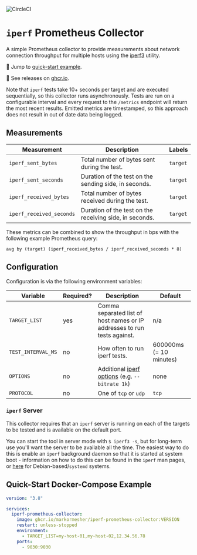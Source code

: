 ![CircleCI](https://img.shields.io/circleci/build/github/markormesher/iperf-prometheus-collector)

# `iperf` Prometheus Collector

A simple Prometheus collector to provide measurements about network connection throughput for multiple hosts using the [iperf3](https://iperf.fr/) utility.

:rocket: Jump to [quick-start example](#quick-start-docker-compose-example).

:whale: See releases on [ghcr.io](https://ghcr.io/markormesher/iperf-prometheus-collector).

Note that `iperf` tests take 10+ seconds per target and are executed sequentially, so this collector runs asynchronously. Tests are run on a configurable interval and every request to the `/metrics` endpoint will return the most recent results. Emitted metrics are timestamped, so this approach does not result in out of date data being logged.

## Measurements

| Measurement              | Description                                             | Labels   |
| ------------------------ | ------------------------------------------------------- | -------- |
| `iperf_sent_bytes`       | Total number of bytes sent during the test.             | `target` |
| `iperf_sent_seconds`     | Duration of the test on the sending side, in seconds.   | `target` |
| `iperf_received_bytes`   | Total number of bytes received during the test.         | `target` |
| `iperf_received_seconds` | Duration of the test on the receiving side, in seconds. | `target` |

These metrics can be combined to show the throughput in bps with the following example Prometheus query:

```
avg by (target) (iperf_received_bytes / iperf_received_seconds * 8)
```

## Configuration

Configuration is via the following environment variables:

| Variable           | Required? | Description                                                                                                    | Default                 |
|--------------------|-----------|----------------------------------------------------------------------------------------------------------------|-------------------------|
| `TARGET_LIST`      | yes       | Comma separated list of host names or IP addresses to run tests against.                                       | n/a                     |
| `TEST_INTERVAL_MS` | no        | How often to run iperf tests.                                                                                  | 600000ms (= 10 minutes) |
| `OPTIONS`          | no        | Additional [iperf options](https://github.com/esnet/iperf/blob/master/docs/invoking.rst) (e.g. `--bitrate 1k`) | none                    |
| `PROTOCOL`         | no        | One of `tcp` or `udp`                                                                                          | `tcp`                   |

### `iperf` Server

This collector requires that an `iperf` server is running on each of the targets to be tested and is available on the default port.

You can start the tool in server mode with `$ iperf3 -s`, but for long-term use you'll want the server to be available all the time. The easiest way to do this is enable an `iperf` background daemon so that it is started at system boot - information on how to do this can be found in the `iperf` man pages, or [here](https://askubuntu.com/questions/1251443/start-iperdf3-deamon-at-startup) for Debian-based/`systemd` systems.

## Quick-Start Docker-Compose Example

```yaml
version: "3.8"

services:
  iperf-prometheus-collector:
    image: ghcr.io/markormesher/iperf-prometheus-collector:VERSION
    restart: unless-stopped
    environment:
      - TARGET_LIST=my-host-01,my-host-02,12.34.56.78
    ports:
      - 9030:9030
```
